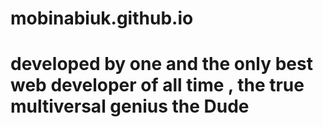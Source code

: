 # mobinabiuk.github.io
# developed by one and the only best web developer of all time , the true multiversal genius the Dude
# 